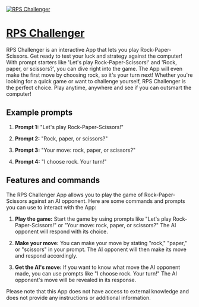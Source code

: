 [![RPS Challenger](https://files.oaiusercontent.com/file-j0xiwL79rCBqwomRCIP1nsKc?se=2123-10-17T04%3A13%3A51Z&sp=r&sv=2021-08-06&sr=b&rscc=max-age%3D31536000%2C%20immutable&rscd=attachment%3B%20filename%3D862ecaf8-310c-4012-9991-8f743b1bf53b.png&sig=Yg0LVv25XcKgNW%2BVTbB5TmTs5R2gUtAhd6MNOCjNEKw%3D)](https://chat.openai.com/g/g-M807bgILy-rps-challenger)

# [RPS Challenger](https://chat.openai.com/g/g-M807bgILy-rps-challenger)

RPS Challenger is an interactive App that lets you play Rock-Paper-Scissors. Get ready to test your luck and strategy against the computer! With prompt starters like 'Let's play Rock-Paper-Scissors!' and 'Rock, paper, or scissors?', you can dive right into the game. The App will even make the first move by choosing rock, so it's your turn next! Whether you're looking for a quick game or want to challenge yourself, RPS Challenger is the perfect choice. Play anytime, anywhere and see if you can outsmart the computer!

## Example prompts

1. **Prompt 1:** "Let's play Rock-Paper-Scissors!"

2. **Prompt 2:** "Rock, paper, or scissors?"

3. **Prompt 3:** "Your move: rock, paper, or scissors?"

4. **Prompt 4:** "I choose rock. Your turn!"

## Features and commands

The RPS Challenger App allows you to play the game of Rock-Paper-Scissors against an AI opponent. Here are some commands and prompts you can use to interact with the App:

1. **Play the game:** Start the game by using prompts like "Let's play Rock-Paper-Scissors!" or "Your move: rock, paper, or scissors?" The AI opponent will respond with its choice.

2. **Make your move:** You can make your move by stating "rock," "paper," or "scissors" in your prompt. The AI opponent will then make its move and respond accordingly.

3. **Get the AI's move:** If you want to know what move the AI opponent made, you can use prompts like "I choose rock. Your turn!" The AI opponent's move will be revealed in its response.

Please note that this App does not have access to external knowledge and does not provide any instructions or additional information.
